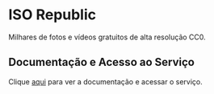 # ISO Republic

Milhares de fotos e vídeos gratuitos de alta resolução CC0.

## Documentação e Acesso ao Serviço

Clique [aqui](https://isorepublic.com) para ver a documentação e acessar o serviço.